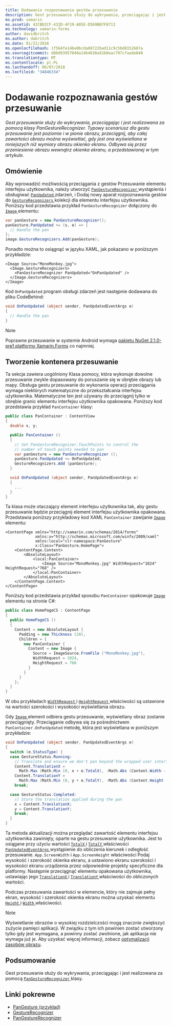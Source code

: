 ```yaml
---
title: Dodawanie rozpoznawania gestów przesuwanie
description: Gest przesuwanie służy do wykrywania, przeciągając i jest realizowana za pomocą klasy PanGestureRecognizer. Typowy scenariusz dla gestu przesuwanie jest poziomie i w pionie obrazu, przeciągnij, aby całej zawartości obrazu można wyświetlać, gdy jest ona wyświetlana w mniejszych niż wymiary obrazu okienko ekranu. Odbywa się przez przeniesienie obrazu wewnątrz okienka ekranu, a przedstawionej w tym artykule.
ms.prod: xamarin
ms.assetid: 42CBD2CF-432D-4F19-A05E-D569BB7F8713
ms.technology: xamarin-forms
author: davidbritch
ms.author: dabritch
ms.date: 01/21/2016
ms.openlocfilehash: 1f564fe14be0bcda08722bad11c9c5bd8152687a
ms.sourcegitcommit: d80d93957040a14b4638a91b0eac797cfaade840
ms.translationtype: MT
ms.contentlocale: pl-PL
ms.lasthandoff: 06/07/2018
ms.locfileid: "34846334"
---
```

# <a name="adding-a-pan-gesture-recognizer"></a>Dodawanie rozpoznawania gestów przesuwanie

_Gest przesuwanie służy do wykrywania, przeciągając i jest realizowana za pomocą klasy PanGestureRecognizer. Typowy scenariusz dla gestu przesuwanie jest poziomie i w pionie obrazu, przeciągnij, aby całej zawartości obrazu można wyświetlać, gdy jest ona wyświetlana w mniejszych niż wymiary obrazu okienko ekranu. Odbywa się przez przeniesienie obrazu wewnątrz okienka ekranu, a przedstawionej w tym artykule._

## <a name="overview"></a>Omówienie

Aby wprowadzić możliwością przeciągania z gestów Przesuwanie elementu interfejsu użytkownika, należy utworzyć [ `PanGestureRecognizer` ](https://developer.xamarin.com/api/type/Xamarin.Forms.PanGestureRecognizer/) wystąpienia i obsługiwać [ `PanUpdated` ](https://developer.xamarin.com/api/event/Xamarin.Forms.PanGestureRecognizer.PanUpdated/) zdarzeń, i Dodaj nowy aparat rozpoznawania gestów do [ `GestureRecognizers` ](https://developer.xamarin.com/api/property/Xamarin.Forms.View.GestureRecognizers/) kolekcji dla elementu interfejsu użytkownika. Poniższy kod przedstawia przykład `PanGestureRecognizer` dołączony do [ `Image` ](https://developer.xamarin.com/api/type/Xamarin.Forms.Image/) elementu:

```csharp
var panGesture = new PanGestureRecognizer();
panGesture.PanUpdated += (s, e) => {
  // Handle the pan
};
image.GestureRecognizers.Add(panGesture);
```

Ponadto można to osiągnąć w języku XAML, jak pokazano w poniższym przykładzie:

```xaml
<Image Source="MonoMonkey.jpg">
  <Image.GestureRecognizers>
    <PanGestureRecognizer PanUpdated="OnPanUpdated" />
  </Image.GestureRecognizers>
</Image>
```

Kod `OnPanUpdated` program obsługi zdarzeń jest następnie dodawana do pliku CodeBehind:

```csharp
void OnPanUpdated (object sender, PanUpdatedEventArgs e)
{
  // Handle the pan
}
```

> [!NOTE]
> Poprawne przesuwanie w systemie Android wymaga [pakietu NuGet 2.1.0-pre1 platformy Xamarin.Forms](https://www.nuget.org/packages/Xamarin.Forms/2.1.0.6501-pre1) co najmniej.

## <a name="creating-a-pan-container"></a>Tworzenie kontenera przesuwanie

Ta sekcja zawiera uogólniony Klasa pomocy, która wykonuje dowolne przesuwanie zwykle dopasowany do poruszanie się w obrębie obrazy lub mapy. Obsługa gestu przesuwanie do wykonania operacji przeciągania wymaga niektórych matematyczne do przekształcania interfejsu użytkownika. Matematyczne ten jest używany do przeciągnij tylko w obrębie granic elementu interfejsu użytkownika opakowana. Poniższy kod przedstawia przykład `PanContainer` klasy:

```csharp
public class PanContainer : ContentView
{
  double x, y;

  public PanContainer ()
  {
    // Set PanGestureRecognizer.TouchPoints to control the
    // number of touch points needed to pan
    var panGesture = new PanGestureRecognizer ();
    panGesture.PanUpdated += OnPanUpdated;
    GestureRecognizers.Add (panGesture);
  }

  void OnPanUpdated (object sender, PanUpdatedEventArgs e)
  {
    ...
  }
}
```

Ta klasa może otaczający element interfejsu użytkownika tak, aby gestu przesuwanie będzie przeciągnij element interfejsu użytkownika opakowana. Przedstawia poniższy przykładowy kod XAML `PanContainer` zawijanie [ `Image` ](https://developer.xamarin.com/api/type/Xamarin.Forms.Image/) elementu:

```xaml
<ContentPage xmlns="http://xamarin.com/schemas/2014/forms"
             xmlns:x="http://schemas.microsoft.com/winfx/2009/xaml"
             xmlns:local="clr-namespace:PanGesture"
             x:Class="PanGesture.HomePage">
    <ContentPage.Content>
        <AbsoluteLayout>
            <local:PanContainer>
                <Image Source="MonoMonkey.jpg" WidthRequest="1024" HeightRequest="768" />
            </local:PanContainer>
        </AbsoluteLayout>
    </ContentPage.Content>
</ContentPage>
```

Poniższy kod przedstawia przykład sposobu `PanContainer` opakowuje [ `Image` ](https://developer.xamarin.com/api/type/Xamarin.Forms.Image/) elementu na stronie C#:

```csharp
public class HomePageCS : ContentPage
{
  public HomePageCS ()
  {
    Content = new AbsoluteLayout {
      Padding = new Thickness (20),
      Children = {
        new PanContainer {
          Content = new Image {
            Source = ImageSource.FromFile ("MonoMonkey.jpg"),
            WidthRequest = 1024,
            HeightRequest = 768
          }
        }
      }
    };
  }
}
```

W obu przykładach [ `WidthRequest` ](https://developer.xamarin.com/api/property/Xamarin.Forms.VisualElement.WidthRequest/) i [ `HeightRequest` ](https://developer.xamarin.com/api/property/Xamarin.Forms.VisualElement.HeightRequest/) właściwości są ustawione na wartości szerokości i wysokości wyświetlania obrazu.

Gdy [ `Image` ](https://developer.xamarin.com/api/type/Xamarin.Forms.Image/) element odbiera gestu przesuwanie, wyświetlany obraz zostanie przeciągnięty. Przeciąganie odbywa się za pośrednictwem `PanContainer.OnPanUpdated` metodę, która jest wyświetlana w poniższym przykładzie:

```csharp
void OnPanUpdated (object sender, PanUpdatedEventArgs e)
{
  switch (e.StatusType) {
  case GestureStatus.Running:
    // Translate and ensure we don't pan beyond the wrapped user interface element bounds.
    Content.TranslationX =
      Math.Max (Math.Min (0, x + e.TotalX), -Math.Abs (Content.Width - App.ScreenWidth));
    Content.TranslationY =
      Math.Max (Math.Min (0, y + e.TotalY), -Math.Abs (Content.Height - App.ScreenHeight));
    break;

  case GestureStatus.Completed:
    // Store the translation applied during the pan
    x = Content.TranslationX;
    y = Content.TranslationY;
    break;
  }
}
```

Ta metoda aktualizacji można przeglądać zawartość elementu interfejsu użytkownika zawinięty, oparte na gestu przesuwanie użytkownika. Jest to osiągane przy użyciu wartości [ `TotalX` ](https://developer.xamarin.com/api/property/Xamarin.Forms.PanUpdatedEventArgs.TotalX/) i [ `TotalY` ](https://developer.xamarin.com/api/property/Xamarin.Forms.PanUpdatedEventArgs.TotalY/) właściwości [ `PanUpdatedEventArgs` ](https://developer.xamarin.com/api/type/Xamarin.Forms.PanUpdatedEventArgs/) wystąpienie do obliczenia kierunek i odległość przesuwanie. `App.ScreenWidth` i `App.ScreenHeight` właściwości Podaj wysokość i szerokość okienka ekranu, a ustawiono ekranu szerokości i wysokości ekranu urządzenia przez odpowiednie projekty specyficzne dla platformy. Następnie przeciągnąć elementu opakowana użytkownika, ustawiając jego [ `TranslationX` ](https://developer.xamarin.com/api/property/Xamarin.Forms.VisualElement.TranslationX/) i [ `TranslationY` ](https://developer.xamarin.com/api/property/Xamarin.Forms.VisualElement.TranslationY/) właściwości do obliczonych wartości.

Podczas przesuwania zawartości w elemencie, który nie zajmuje pełny ekran, wysokość i szerokość okienka ekranu można uzyskać elementu [ `Height` ](https://developer.xamarin.com/api/property/Xamarin.Forms.VisualElement.Height/) i [ `Width` ](https://developer.xamarin.com/api/property/Xamarin.Forms.VisualElement.Width/) właściwości.

> [!NOTE]
> Wyświetlanie obrazów o wysokiej rozdzielczości mogą znacznie zwiększyć zużycie pamięci aplikacji. W związku z tym ich powinien zostać utworzony tylko gdy jest wymagana, a powinny zostać zwolnione, jak aplikacja nie wymaga już je. Aby uzyskać więcej informacji, zobacz [optymalizacji zasobów obrazu](~/xamarin-forms/deploy-test/performance.md#optimizeimages).

## <a name="summary"></a>Podsumowanie

Gest przesuwanie służy do wykrywania, przeciągając i jest realizowana za pomocą [ `PanGestureRecognizer` ](https://developer.xamarin.com/api/type/Xamarin.Forms.PanGestureRecognizer/) klasy.



## <a name="related-links"></a>Linki pokrewne

- [PanGesture (przykład)](https://developer.xamarin.com/samples/xamarin-forms/WorkingWithGestures/PanGesture/)
- [GestureRecognizer](https://developer.xamarin.com/api/type/Xamarin.Forms.GestureRecognizer/)
- [PanGestureRecognizer](https://developer.xamarin.com/api/type/Xamarin.Forms.PanGestureRecognizer/)
